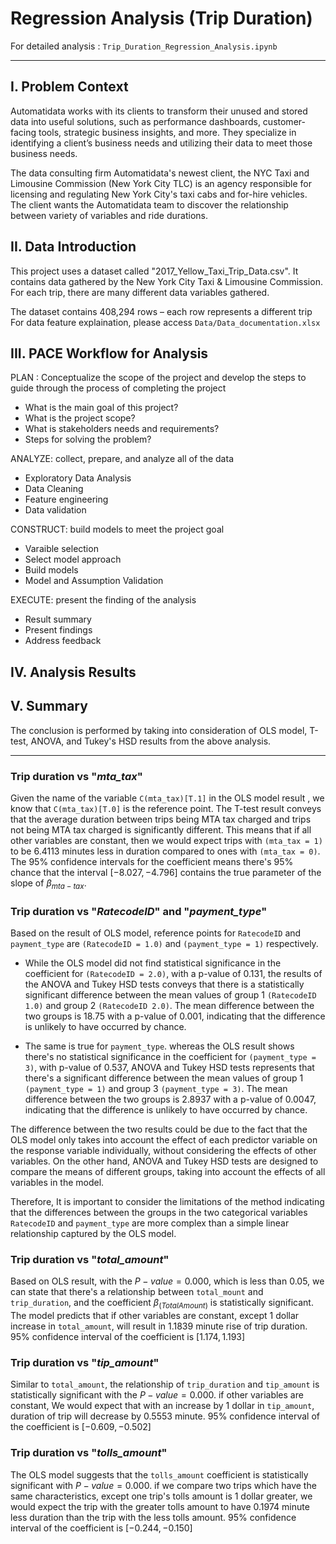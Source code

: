 # Regression Analysis (Trip Duration)


For detailed analysis : `Trip_Duration_Regression_Analysis.ipynb`

---
## I. Problem Context
Automatidata works with its clients to transform their unused and stored data into useful solutions, such as performance dashboards, customer-facing tools, strategic business insights, and more. They specialize in identifying a client’s business needs and utilizing their data to meet those business needs.

The data consulting firm Automatidata's newest client, the NYC Taxi and Limousine Commission (New York City TLC) is an agency responsible for licensing and regulating New York City's taxi cabs and for-hire vehicles. The client wants the Automatidata team to discover the relationship between variety of variables and ride durations.

## II. Data Introduction
This project uses a dataset called "2017_Yellow_Taxi_Trip_Data.csv". It contains data gathered by the New York City Taxi & Limousine Commission. For each trip, there are many different data variables gathered. 

The dataset contains 408,294 rows – each row represents a different trip
For data feature explaination, please access `Data/Data_documentation.xlsx`

## III. PACE Workflow for Analysis
PLAN : Conceptualize the scope of the project and develop the steps to guide through the process of completing the project
  - What is the main goal of this project?
  - What is the project scope?
  - What is stakeholders needs and requirements?
  - Steps for solving the problem?

ANALYZE: collect, prepare, and analyze all of the data
  - Exploratory Data Analysis
  - Data Cleaning
  - Feature engineering
  - Data validation

CONSTRUCT: build models to meet the project goal
  - Varaible selection
  - Select model approach
  - Build models
  - Model and Assumption Validation

EXECUTE: present the finding of the analysis
  - Result summary
  - Present findings
  - Address feedback
## IV. Analysis Results


## V. Summary

The conclusion is performed by taking into consideration of OLS model, T-test, ANOVA, and Tukey's HSD results from the above analysis.


---
### Trip duration vs "*mta_tax*"
Given the name of the variable `C(mta_tax)[T.1]` in the OLS model result , we know that `C(mta_tax)[T.0]` is the reference point. The T-test result conveys that the average duration between trips being MTA tax charged and trips not being MTA tax charged is significantly different. This means that if all other variables are constant, then we would expect trips with `(mta_tax = 1)` to be $6.4113$ minutes less in duration compared to ones with `(mta_tax = 0)`. The 95% confidence intervals for the coefficient means there's 95% chance that the interval $[-8.027, -4.796]$ contains the true parameter of the slope of $\beta_{mta-tax}$.



### Trip duration vs "*RatecodeID*" and "*payment_type*"


Based on the result of OLS model, reference points for `RatecodeID` and `payment_type` are `(RatecodeID = 1.0)` and `(payment_type = 1)` respectively. 
- While the OLS model did not find statistical significance in the coefficient for `(RatecodeID = 2.0)`, with a p-value of 0.131, the results of the ANOVA and Tukey HSD tests conveys that there is a statistically significant difference between the mean values of group 1 `(RatecodeID 1.0)` and group 2 `(RatecodeID 2.0)`. The mean difference between the two groups is 18.75 with a p-value of 0.001, indicating that the difference is unlikely to have occurred by chance. 


- The same is true for `payment_type`. whereas the OLS result shows there's no statistical significance in the coefficient for `(payment_type = 3)`, with p-value of 0.537, ANOVA and Tukey HSD tests represents that there's a significant difference between the mean values of group 1 `(payment_type = 1)` and group 3 `(payment_type = 3)`. The mean difference between the two groups is 2.8937 with a p-value of 0.0047, indicating that the difference is unlikely to have occurred by chance. 


The difference between the two results could be due to the fact that the OLS model only takes into account the effect of each predictor variable on the response variable individually, without considering the effects of other variables. On the other hand, ANOVA and Tukey HSD tests are designed to compare the means of different groups, taking into account the effects of all variables in the model.

Therefore, It is important to consider the limitations of the method indicating that the differences between the groups in the two categorical variables `RatecodeID` and `payment_type` are more complex than a simple linear relationship captured by the OLS model.


### Trip duration vs "*total_amount*"


Based on OLS result, with the $P-value = 0.000$, which is less than 0.05, we can state that there's a relationship between `total_mount` and `trip_duration`, and the coefficient $\beta_{(TotalAmount)}$ is statistically significant. The model predicts that if other variables are constant, except $1$ dollar increase in `total_amount`, will result in $1.1839$ minute rise of trip duration. 95% confidence interval of the coefficient is $[1.174, 1.193]$



### Trip duration vs "*tip_amount*"


Similar to `total_amount`, the relationship of `trip_duration` and `tip_amount` is statistically significant with the $P-value = 0.000$. if other variables are constant, We would expect that with an increase by $1$ dollar in `tip_amount`, duration of trip will decrease by $0.5553$ minute. 95% confidence interval of the coefficient is $[-0.609, -0.502]$



### Trip duration vs "*tolls_amount*"


The OLS model suggests that the `tolls_amount` coefficient is statistically significant with $P-value =  0.000$. if we compare two trips which have the same characteristics, except one trip's tolls amount is 1 dollar greater, we would expect the trip with the greater tolls amount to have 0.1974 minute less duration than the trip with the less tolls amount. 95% confidence interval of the coefficient is $[-0.244, -0.150]$
